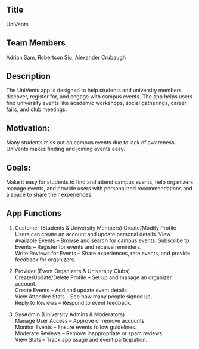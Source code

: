 ## Title  
UniVents

## Team Members  
Adrian Sam, Robertson Siu, Alexander Crubaugh

## Description  
The UniVents app is designed to help students and university members discover, register for, and engage with campus events. The app helps users find university events like academic workshops, social gatherings, career fairs, and club meetings.

## Motivation:  
Many students miss out on campus events due to lack of awareness. UniVents makes finding and joining events easy. 

## Goals:  
Make it easy for students to find and attend campus events, help organizers manage events, and provide users with personalized recommendations and a space to share their experiences.  

## App Functions  
1. Customer (Students & University Members)
Create/Modify Profile – Users can create an account and update personal details. 
View Available Events – Browse and search for campus events.
Subscribe to Events – Register for events and receive reminders.  
Write Reviews for Events – Share experiences, rate events, and provide feedback for organizers.  

2. Provider (Event Organizers & University Clubs)   
Create/Update/Delete Profile – Set up and manage an organizer account.  
Create Events – Add and update event details.  
View Attendee Stats – See how many people signed up.  
Reply to Reviews – Respond to event feedback.

3. SysAdmin (University Admins & Moderators)  
Manage User Access – Approve or remove accounts.  
Monitor Events – Ensure events follow guidelines.  
Moderate Reviews – Remove inappropriate or spam reviews.  
View Stats – Track app usage and event participation.  
